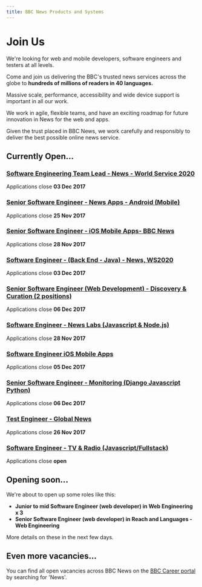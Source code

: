 ```yaml
---
title: BBC News Products and Systems
---
```

# Join Us

We're looking for web and mobile developers, software engineers and testers at all levels. 

Come and join us delivering the BBC's trusted news services across the globe to **hundreds of millions of readers in 40 languages.**

Massive scale, performance, accessibility and wide device support is important in all our work.

We work in agile, flexible teams, and have an exciting roadmap for future innovation in News for the web and apps.
 
Given the trust placed in BBC News, we work carefully and responsibly to deliver the best possible online news service.

## Currently Open...
### [Software Engineering Team Lead - News - World Service 2020](http://careerssearch.bbc.co.uk/jobs/job/Software-Engineering-Team-Lead-News-WS2020/21783)
Applications close **03 Dec 2017**

### [Senior Software Engineer - News Apps - Android (Mobile)](http://careerssearch.bbc.co.uk/jobs/job/Senior-Software-Engineer-News-Apps-Android-Mobile/21188)
Applications close **25 Nov 2017**

### [Senior Software Engineer - iOS Mobile Apps- BBC News](http://careerssearch.bbc.co.uk/jobs/job/Senior-Software-Engineer-iOS-Mobile-Apps-BBC-News/24249)
Applications close **28 Nov 2017**

### [Software Engineer - (Back End - Java) - News, WS2020](http://careerssearch.bbc.co.uk/jobs/job/Software-Engineer-Back-End-Java-News-WS2020/21278)
Applications close **03 Dec 2017**

### [Senior Software Engineer (Web Development) - Discovery & Curation (2 positions)](http://careerssearch.bbc.co.uk/jobs/job/Senior-Software-Engineer-Discovery-Curation-BBC-News/23907)
Applications close **06 Dec 2017**

### [Software Engineer - News Labs (Javascript & Node.js)](http://careerssearch.bbc.co.uk/jobs/job/Software-Engineer-News-Labs-Javascript-Nodejs-FTC-12m/23575)
Applications close **28 Nov 2017**

### [Software Engineer iOS Mobile Apps](http://careerssearch.bbc.co.uk/jobs/job/Software-Engineer-iOS-Mobile-Apps--BBC-News/24248)
Applications close **05 Dec 2017**

### [Senior Software Engineer - Monitoring (Django Javascript Python)](http://careerssearch.bbc.co.uk/jobs/job/Senior-Software-Engineer-Monitoring-Django-Javascript-Python/23216)
Applications close **06 Dec 2017**

### [Test Engineer - Global News](http://careerssearch.bbc.co.uk/jobs/job/Test-Engineer/22877)
Applications close **26 Nov 2017**

### [Software Engineer - TV & Radio (Javascript/Fullstack)](http://careerssearch.bbc.co.uk/jobs/job/Software-Engineer-TV-Radio-JavascriptFullstack/25196)
Applications close **open**

## Opening soon...
We're about to open up some roles like this:
* **Junior to mid Software Engineer (web developer) in Web Engineering x 3**
* **Senior Software Engineer (web developer) in Reach and Languages - Web Engineering**

More details on these in the next few days.

## Even more vacancies...
You can find all open vacancies across BBC News on the [BBC Career portal](http://careerssearch.bbc.co.uk/jobs/search) by searching for 'News'.

